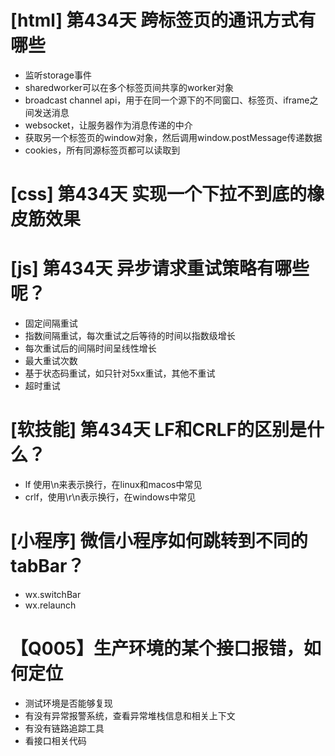 # [html] 第434天 跨标签页的通讯方式有哪些

- 监听storage事件
- sharedworker可以在多个标签页间共享的worker对象
- broadcast channel api，用于在同一个源下的不同窗口、标签页、iframe之间发送消息
- websocket，让服务器作为消息传递的中介
- 获取另一个标签页的window对象，然后调用window.postMessage传递数据
- cookies，所有同源标签页都可以读取到

# [css] 第434天 实现一个下拉不到底的橡皮筋效果

# [js] 第434天 异步请求重试策略有哪些呢？

- 固定间隔重试
- 指数间隔重试，每次重试之后等待的时间以指数级增长
- 每次重试后的间隔时间呈线性增长
- 最大重试次数
- 基于状态码重试，如只针对5xx重试，其他不重试
- 超时重试

# [软技能] 第434天 LF和CRLF的区别是什么？

- lf 使用\n来表示换行，在linux和macos中常见
- crlf，使用\r\n表示换行，在windows中常见

# [小程序] 微信小程序如何跳转到不同的tabBar？

- wx.switchBar
- wx.relaunch

# 【Q005】生产环境的某个接口报错，如何定位

- 测试环境是否能够复现
- 有没有异常报警系统，查看异常堆栈信息和相关上下文
- 有没有链路追踪工具
- 看接口相关代码
